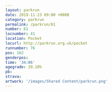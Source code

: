 ```yaml
---
layout: parkrun
date: 2019-11-23 09:00 +0000
category: parkrun
permalink: /parkrun/61
number: 61
locnumber: 41
location: Pocket
locurl: http://parkrun.org.uk/pocket
runnumber: 76
pos: 162
genderpos: 
time: '34:06'
agegrade: 39.10%
pb: 
strava: 
artwork: '/images/Shared Content/parkrun.png'
---
```

